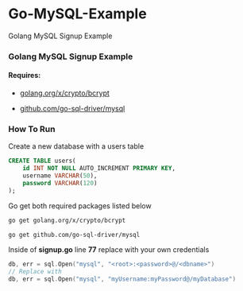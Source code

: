 # Go-MySQL-Example
Golang MySQL Signup Example

### Golang MySQL Signup Example 

#### Requires: 

* [golang.org/x/crypto/bcrypt](https://godoc.org/golang.org/x/crypto/bcrypt)

* [github.com/go-sql-driver/mysql](https://github.com/go-sql-driver/mysql)

### How To Run 

Create a new database with a users table 

```sql
CREATE TABLE users(
    id INT NOT NULL AUTO_INCREMENT PRIMARY KEY,
    username VARCHAR(50),
    password VARCHAR(120)
);
```

Go get both required packages listed below 

```bash
go get golang.org/x/crypto/bcrypt

go get github.com/go-sql-driver/mysql
```

Inside of **signup.go** line **77** replace <example> with your own credentials

```go
db, err = sql.Open("mysql", "<root>:<password>@/<dbname>")
// Replace with 
db, err = sql.Open("mysql", "myUsername:myPassword@/myDatabase")
```









